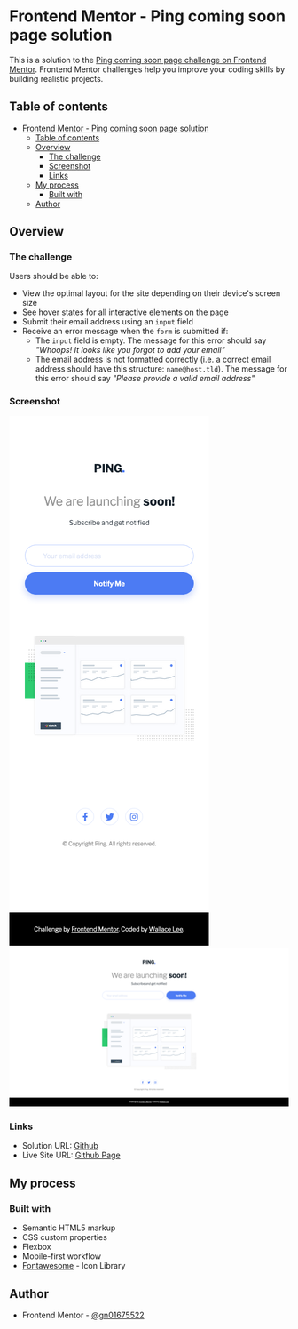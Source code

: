 # Frontend Mentor - Ping coming soon page solution

This is a solution to the [Ping coming soon page challenge on Frontend Mentor](https://www.frontendmentor.io/challenges/ping-single-column-coming-soon-page-5cadd051fec04111f7b848da). Frontend Mentor challenges help you improve your coding skills by building realistic projects. 

## Table of contents

- [Frontend Mentor - Ping coming soon page solution](#frontend-mentor---ping-coming-soon-page-solution)
  - [Table of contents](#table-of-contents)
  - [Overview](#overview)
    - [The challenge](#the-challenge)
    - [Screenshot](#screenshot)
    - [Links](#links)
  - [My process](#my-process)
    - [Built with](#built-with)
  - [Author](#author)

## Overview

### The challenge

Users should be able to:

- View the optimal layout for the site depending on their device's screen size
- See hover states for all interactive elements on the page
- Submit their email address using an `input` field
- Receive an error message when the `form` is submitted if:
	- The `input` field is empty. The message for this error should say *"Whoops! It looks like you forgot to add your email"*
	- The email address is not formatted correctly (i.e. a correct email address should have this structure: `name@host.tld`). The message for this error should say *"Please provide a valid email address"*

### Screenshot

![Mobile](./screenshot1.jpg)
![Desktop](./screenshot2.jpg)

### Links

- Solution URL: [Github](https://github.com/gn01675522/FM-ping_single-column-coming-soon)
- Live Site URL: [Github Page](https://gn01675522.github.io/FM-ping_single-column-coming-soon/)

## My process

### Built with

- Semantic HTML5 markup
- CSS custom properties
- Flexbox
- Mobile-first workflow
- [Fontawesome](https://fontawesome.com/) - Icon Library

## Author

- Frontend Mentor - [@gn01675522](https://www.frontendmentor.io/profile/gn01675522)


